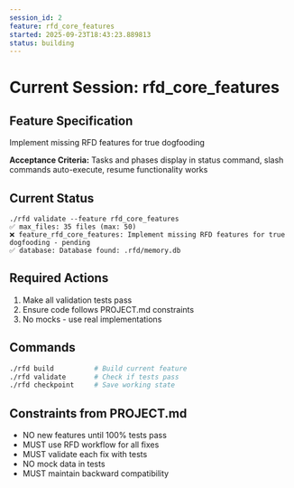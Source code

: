 ```yaml
---
session_id: 2
feature: rfd_core_features
started: 2025-09-23T18:43:23.889813
status: building
---
```


# Current Session: rfd_core_features

## Feature Specification
Implement missing RFD features for true dogfooding

**Acceptance Criteria:**
Tasks and phases display in status command, slash commands auto-execute, resume functionality works

## Current Status
```
./rfd validate --feature rfd_core_features
✅ max_files: 35 files (max: 50)
❌ feature_rfd_core_features: Implement missing RFD features for true dogfooding - pending
✅ database: Database found: .rfd/memory.db
```

## Required Actions
1. Make all validation tests pass
2. Ensure code follows PROJECT.md constraints
3. No mocks - use real implementations

## Commands
```bash
./rfd build          # Build current feature
./rfd validate       # Check if tests pass
./rfd checkpoint     # Save working state
```

## Constraints from PROJECT.md
- NO new features until 100% tests pass
- MUST use RFD workflow for all fixes
- MUST validate each fix with tests
- NO mock data in tests
- MUST maintain backward compatibility
